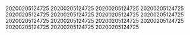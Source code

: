 20200205124725
20200205124725
20200205124725
20200205124725
20200205124725
20200205124725
20200205124725
20200205124725
20200205124725
20200205124725
20200205124725
20200205124725
20200205124725
20200205124725
20200205124725
